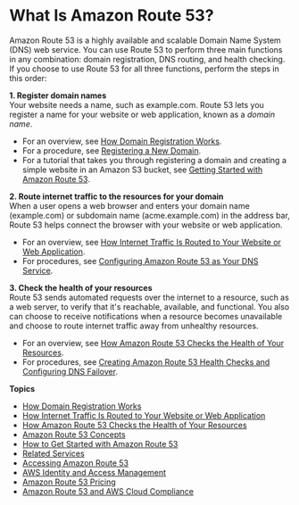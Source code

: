 # What Is Amazon Route 53?<a name="Welcome"></a>

Amazon Route 53 is a highly available and scalable Domain Name System \(DNS\) web service\. You can use Route 53 to perform three main functions in any combination: domain registration, DNS routing, and health checking\. If you choose to use Route 53 for all three functions, perform the steps in this order:

**1\. Register domain names**  
Your website needs a name, such as example\.com\. Route 53 lets you register a name for your website or web application, known as a *domain name*\.  
+ For an overview, see [How Domain Registration Works](welcome-domain-registration.md)\.
+ For a procedure, see [Registering a New Domain](domain-register.md)\.
+ For a tutorial that takes you through registering a domain and creating a simple website in an Amazon S3 bucket, see [Getting Started with Amazon Route 53](getting-started.md)\.

**2\. Route internet traffic to the resources for your domain**  
When a user opens a web browser and enters your domain name \(example\.com\) or subdomain name \(acme\.example\.com\) in the address bar, Route 53 helps connect the browser with your website or web application\.  
+ For an overview, see [How Internet Traffic Is Routed to Your Website or Web Application](welcome-dns-service.md)\.
+ For procedures, see [Configuring Amazon Route 53 as Your DNS Service](dns-configuring.md)\.

**3\. Check the health of your resources**  
Route 53 sends automated requests over the internet to a resource, such as a web server, to verify that it's reachable, available, and functional\. You also can choose to receive notifications when a resource becomes unavailable and choose to route internet traffic away from unhealthy resources\.   
+ For an overview, see [How Amazon Route 53 Checks the Health of Your Resources](welcome-health-checks.md)\.
+ For procedures, see [Creating Amazon Route 53 Health Checks and Configuring DNS Failover](dns-failover.md)\. 

**Topics**
+ [How Domain Registration Works](welcome-domain-registration.md)
+ [How Internet Traffic Is Routed to Your Website or Web Application](welcome-dns-service.md)
+ [How Amazon Route 53 Checks the Health of Your Resources](welcome-health-checks.md)
+ [Amazon Route 53 Concepts](route-53-concepts.md)
+ [How to Get Started with Amazon Route 53](welcome-how-to-get-started.md)
+ [Related Services](welcome-related-services.md)
+ [Accessing Amazon Route 53](welcome-accessing-route-53.md)
+ [AWS Identity and Access Management](IAMRoute53.md)
+ [Amazon Route 53 Pricing](Route53Pricing.md)
+ [Amazon Route 53 and AWS Cloud Compliance](compliance.md)